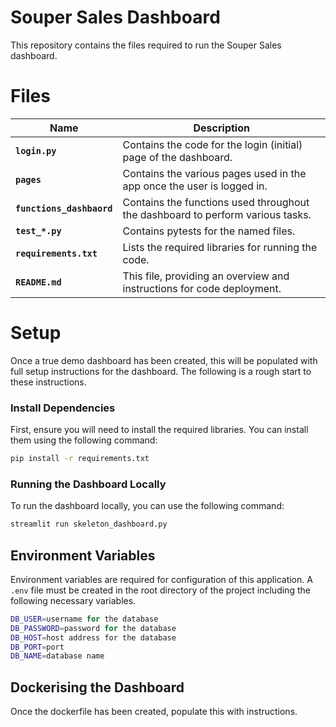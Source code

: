 # Souper Sales Dashboard

This repository contains the files required to run the Souper Sales dashboard.

# Files

| Name                     | Description                                                                     |
|--------------------------|---------------------------------------------------------------------------------|
| **`login.py`**           | Contains the code for the login (initial) page of the dashboard.                |
| **`pages`**              | Contains the various pages used in the app once the user is logged in.          |
| **`functions_dashbaord`**| Contains the functions used throughout the dashboard to perform various tasks.  |
| **`test_*.py`**          | Contains pytests for the named files.                                           |
| **`requirements.txt`**   | Lists the required libraries for running the code.                              |
| **`README.md`**          | This file, providing an overview and instructions for code deployment.          |


# Setup

Once a true demo dashboard has been created, this will be populated with full setup instructions for the dashboard.
The following is a rough start to these instructions.

### Install Dependencies

First, ensure you will need to install the required libraries. You can install them using the following command:

```bash
pip install -r requirements.txt
```

### Running the Dashboard Locally

To run the dashboard locally, you can use the following command:

```bash
streamlit run skeleton_dashboard.py
```


## Environment Variables

Environment variables are required for configuration of this application. A `.env` file must be created in the root directory
of the project including the following necessary variables.

```bash
DB_USER=username for the database
DB_PASSWORD=password for the database
DB_HOST=host address for the database
DB_PORT=port
DB_NAME=database name
```

## Dockerising the Dashboard

Once the dockerfile has been created, populate this with instructions.